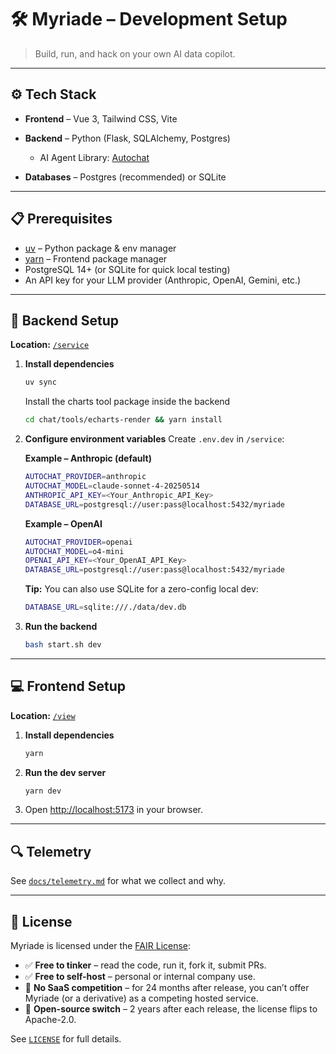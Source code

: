 # 🛠 Myriade – Development Setup

> Build, run, and hack on your own AI data copilot.

---

## ⚙ Tech Stack

- **Frontend** – Vue 3, Tailwind CSS, Vite
- **Backend** – Python (Flask, SQLAlchemy, Postgres)

  - AI Agent Library: [Autochat](https://github.com/BenderV/autochat)

- **Databases** – Postgres (recommended) or SQLite

---

## 📋 Prerequisites

- [uv](https://docs.astral.sh/uv/) – Python package & env manager
- [yarn](https://yarnpkg.com/) – Frontend package manager
- PostgreSQL 14+ (or SQLite for quick local testing)
- An API key for your LLM provider (Anthropic, OpenAI, Gemini, etc.)

---

## 🚀 Backend Setup

**Location:** [`/service`](/service)

1. **Install dependencies**

   ```bash
   uv sync
   ```

   Install the charts tool package inside the backend

   ```bash
   cd chat/tools/echarts-render && yarn install
   ```

2. **Configure environment variables**
   Create `.env.dev` in `/service`:

   **Example – Anthropic (default)**

   ```bash
   AUTOCHAT_PROVIDER=anthropic
   AUTOCHAT_MODEL=claude-sonnet-4-20250514
   ANTHROPIC_API_KEY=<Your_Anthropic_API_Key>
   DATABASE_URL=postgresql://user:pass@localhost:5432/myriade
   ```

   **Example – OpenAI**

   ```bash
   AUTOCHAT_PROVIDER=openai
   AUTOCHAT_MODEL=o4-mini
   OPENAI_API_KEY=<Your_OpenAI_API_Key>
   DATABASE_URL=postgresql://user:pass@localhost:5432/myriade
   ```

   **Tip:** You can also use SQLite for a zero-config local dev:

   ```bash
   DATABASE_URL=sqlite:///./data/dev.db
   ```

3. **Run the backend**

   ```bash
   bash start.sh dev
   ```

---

## 💻 Frontend Setup

**Location:** [`/view`](/view)

1. **Install dependencies**

   ```bash
   yarn
   ```

2. **Run the dev server**

   ```bash
   yarn dev
   ```

3. Open [http://localhost:5173](http://localhost:5173) in your browser.

---

## 🔍 Telemetry

See [`docs/telemetry.md`](./docs/telemetry.md) for what we collect and why.

---

## 📜 License

Myriade is licensed under the [FAIR License](https://fair.io):

- ✅ **Free to tinker** – read the code, run it, fork it, submit PRs.
- ✅ **Free to self-host** – personal or internal company use.
- 🚫 **No SaaS competition** – for 24 months after release, you can’t offer Myriade (or a derivative) as a competing hosted service.
- 🔄 **Open-source switch** – 2 years after each release, the license flips to Apache-2.0.

See [`LICENSE`](./LICENSE) for full details.
